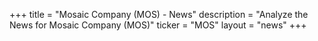 +++
title = "Mosaic Company (MOS) - News"
description = "Analyze the News for Mosaic Company (MOS)"
ticker = "MOS"
layout = "news"
+++

